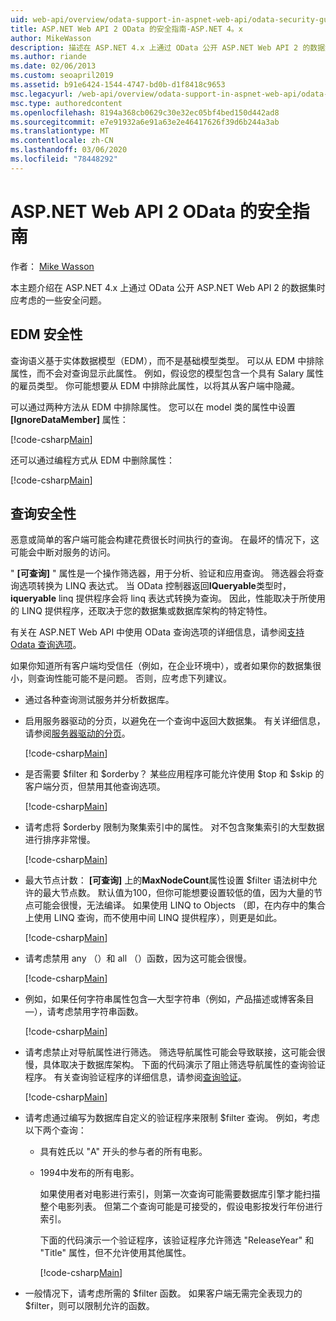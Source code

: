 ```yaml
---
uid: web-api/overview/odata-support-in-aspnet-web-api/odata-security-guidance
title: ASP.NET Web API 2 OData 的安全指南-ASP.NET 4。x
author: MikeWasson
description: 描述在 ASP.NET 4.x 上通过 OData 公开 ASP.NET Web API 2 的数据集时要考虑的安全问题。
ms.author: riande
ms.date: 02/06/2013
ms.custom: seoapril2019
ms.assetid: b91e6424-1544-4747-bd0b-d1f8418c9653
msc.legacyurl: /web-api/overview/odata-support-in-aspnet-web-api/odata-security-guidance
msc.type: authoredcontent
ms.openlocfilehash: 8194a368cb0629c30e32ec05bf4bed150d442ad8
ms.sourcegitcommit: e7e91932a6e91a63e2e46417626f39d6b244a3ab
ms.translationtype: MT
ms.contentlocale: zh-CN
ms.lasthandoff: 03/06/2020
ms.locfileid: "78448292"
---
```

# <a name="security-guidance-for-aspnet-web-api-2-odata"></a>ASP.NET Web API 2 OData 的安全指南

作者： [Mike Wasson](https://github.com/MikeWasson)

本主题介绍在 ASP.NET 4.x 上通过 OData 公开 ASP.NET Web API 2 的数据集时应考虑的一些安全问题。

## <a name="edm-security"></a>EDM 安全性

查询语义基于实体数据模型（EDM），而不是基础模型类型。 可以从 EDM 中排除属性，而不会对查询显示此属性。 例如，假设您的模型包含一个具有 Salary 属性的雇员类型。 你可能想要从 EDM 中排除此属性，以将其从客户端中隐藏。

可以通过两种方法从 EDM 中排除属性。 您可以在 model 类的属性中设置 **[IgnoreDataMember]** 属性：

[!code-csharp[Main](odata-security-guidance/samples/sample1.cs)]

还可以通过编程方式从 EDM 中删除属性：

[!code-csharp[Main](odata-security-guidance/samples/sample2.cs)]

## <a name="query-security"></a>查询安全性

恶意或简单的客户端可能会构建花费很长时间执行的查询。 在最坏的情况下，这可能会中断对服务的访问。

" **[可查询]** " 属性是一个操作筛选器，用于分析、验证和应用查询。 筛选器会将查询选项转换为 LINQ 表达式。 当 OData 控制器返回**IQueryable**类型时， **iqueryable** linq 提供程序会将 linq 表达式转换为查询。 因此，性能取决于所使用的 LINQ 提供程序，还取决于您的数据集或数据库架构的特定特性。

有关在 ASP.NET Web API 中使用 OData 查询选项的详细信息，请参阅[支持 Odata 查询选项](supporting-odata-query-options.md)。

如果你知道所有客户端均受信任（例如，在企业环境中），或者如果你的数据集很小，则查询性能可能不是问题。 否则，应考虑下列建议。

- 通过各种查询测试服务并分析数据库。
- 启用服务器驱动的分页，以避免在一个查询中返回大数据集。 有关详细信息，请参阅[服务器驱动的分页](supporting-odata-query-options.md#server-paging)。 

    [!code-csharp[Main](odata-security-guidance/samples/sample3.cs)]
- 是否需要 $filter 和 $orderby？ 某些应用程序可能允许使用 $top 和 $skip 的客户端分页，但禁用其他查询选项。 

    [!code-csharp[Main](odata-security-guidance/samples/sample4.cs)]
- 请考虑将 $orderby 限制为聚集索引中的属性。 对不包含聚集索引的大型数据进行排序非常慢。 

    [!code-csharp[Main](odata-security-guidance/samples/sample5.cs)]
- 最大节点计数： **[可查询]** 上的**MaxNodeCount**属性设置 $filter 语法树中允许的最大节点数。 默认值为100，但你可能想要设置较低的值，因为大量的节点可能会很慢，无法编译。 如果使用 LINQ to Objects （即，在内存中的集合上使用 LINQ 查询，而不使用中间 LINQ 提供程序），则更是如此。 

    [!code-csharp[Main](odata-security-guidance/samples/sample6.cs)]
- 请考虑禁用 any （）和 all （）函数，因为这可能会很慢。 

    [!code-csharp[Main](odata-security-guidance/samples/sample7.cs)]
- 例如，如果任何字符串属性包含&#8212;大型字符串（例如，产品描述或博客条目&#8212;），请考虑禁用字符串函数。 

    [!code-csharp[Main](odata-security-guidance/samples/sample8.cs)]
- 请考虑禁止对导航属性进行筛选。 筛选导航属性可能会导致联接，这可能会很慢，具体取决于数据库架构。 下面的代码演示了阻止筛选导航属性的查询验证程序。 有关查询验证程序的详细信息，请参阅[查询验证](supporting-odata-query-options.md#query-validation)。 

    [!code-csharp[Main](odata-security-guidance/samples/sample9.cs)]
- 请考虑通过编写为数据库自定义的验证程序来限制 $filter 查询。 例如，考虑以下两个查询： 

  - 具有姓氏以 "A" 开头的参与者的所有电影。
  - 1994中发布的所有电影。

    如果使用者对电影进行索引，则第一次查询可能需要数据库引擎才能扫描整个电影列表。 但第二个查询可能是可接受的，假设电影按发行年份进行索引。

    下面的代码演示一个验证程序，该验证程序允许筛选 "ReleaseYear" 和 "Title" 属性，但不允许使用其他属性。

    [!code-csharp[Main](odata-security-guidance/samples/sample10.cs)]
- 一般情况下，请考虑所需的 $filter 函数。 如果客户端无需完全表现力的 $filter，则可以限制允许的函数。
